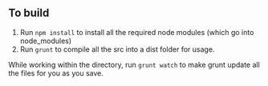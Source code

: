 ## To build

1. Run `npm install` to install all the required node modules (which go into node_modules)
2. Run `grunt` to compile all the src into a dist folder for usage.

While working within the directory, run `grunt watch` to make grunt update all the files for you as you save.
